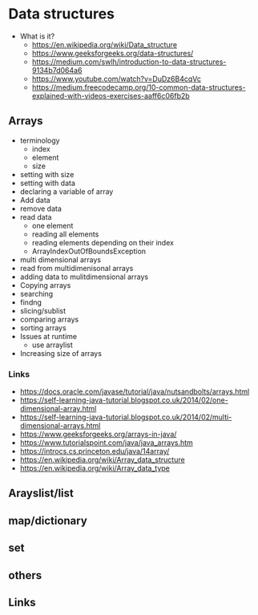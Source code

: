# Data structures

- What is it?
  - https://en.wikipedia.org/wiki/Data_structure
  - https://www.geeksforgeeks.org/data-structures/
  - https://medium.com/swlh/introduction-to-data-structures-9134b7d064a6
  - https://www.youtube.com/watch?v=DuDz6B4cqVc
  - https://medium.freecodecamp.org/10-common-data-structures-explained-with-videos-exercises-aaff6c06fb2b

## Arrays
  - terminology
    - index
    - element
    - size
  - setting with size
  - setting with data
  - declaring a variable of array
  - Add data
  - remove data
  - read data
    - one element
    - reading all elements
    - reading elements depending on their index
    - ArrayIndexOutOfBoundsException
  - multi dimensional arrays
  - read from multidimenisonal arrays
  - adding data to mulitdimensional arrays
  - Copying arrays
  - searching
  - findng
  - slicing/sublist
  - comparing arrays
  - sorting arrays
  - Issues at runtime
    - use arraylist
  - Increasing size of arrays

### Links

- https://docs.oracle.com/javase/tutorial/java/nutsandbolts/arrays.html
- https://self-learning-java-tutorial.blogspot.co.uk/2014/02/one-dimensional-array.html
- https://self-learning-java-tutorial.blogspot.co.uk/2014/02/multi-dimensional-arrays.html
- https://www.geeksforgeeks.org/arrays-in-java/
- https://www.tutorialspoint.com/java/java_arrays.htm
- https://introcs.cs.princeton.edu/java/14array/
- https://en.wikipedia.org/wiki/Array_data_structure
- https://en.wikipedia.org/wiki/Array_data_type

## Arayslist/list
## map/dictionary
## set
## others

## Links
